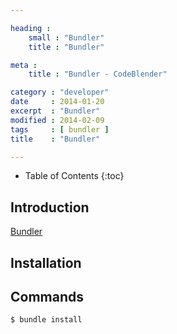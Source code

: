 ```yaml
---

heading :
    small : "Bundler"
    title : "Bundler"

meta :
    title : "Bundler - CodeBlender"

category : "developer"
date     : 2014-01-20
excerpt  : "Bundler"
modified : 2014-02-09
tags     : [ bundler ]
title    : "Bundler"

---
```


* Table of Contents
{:toc}

## Introduction

[Bundler][]

## Installation

## Commands

    $ bundle install

[Bundler]:http://bundler.io/